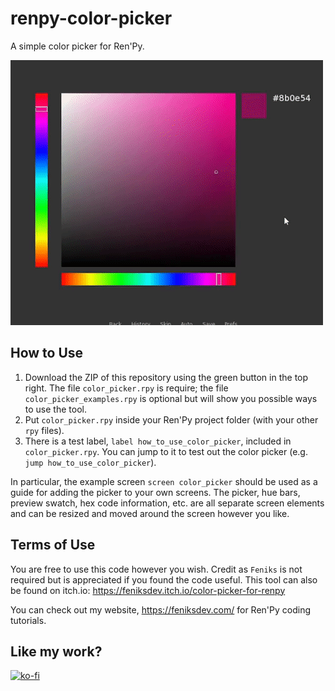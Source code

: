 # renpy-color-picker

A simple color picker for Ren'Py.

![Preview](color_picker.gif)

## How to Use

1. Download the ZIP of this repository using the green button in the top right. The file `color_picker.rpy` is require; the file `color_picker_examples.rpy` is optional but will show you possible ways to use the tool.
2. Put `color_picker.rpy` inside your Ren'Py project folder (with your other `rpy` files).
3. There is a test label, `label how_to_use_color_picker`, included in `color_picker.rpy`. You can jump to it to test out the color picker (e.g. `jump how_to_use_color_picker`).

In particular, the example screen `screen color_picker` should be used as a guide for adding the picker to your own screens. The picker, hue bars, preview swatch, hex code information, etc. are all separate screen elements and can be resized and moved around the screen however you like.

## Terms of Use

You are free to use this code however you wish. Credit as `Feniks` is not required but is appreciated if you found the code useful. This tool can also be found on itch.io: https://feniksdev.itch.io/color-picker-for-renpy

You can check out my website, https://feniksdev.com/ for Ren'Py coding tutorials.

## Like my work?

[![ko-fi](https://www.ko-fi.com/img/githubbutton_sm.svg)](https://ko-fi.com/fen)

